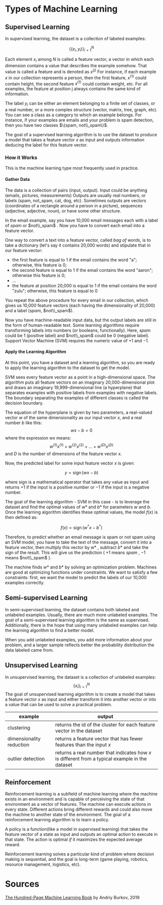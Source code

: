 # Types of Machine Learning
## Supervised Learning
In supervised learning, the dataset is a collection of labeled examples:

$$\{(x_i,y_i)\}^N_{i=1} $$

Each element $x_i$ among $N$ is called a feature vector, a vector in which each dimension contains a value that describes the example somehow. That value is called a feature and is denoted as 
$x^{(j)}$ 
For instance, if each example $x$ in our collection represents a person, then the first feature, 
$x^{(1)}$ 
could contain height, the second feature 
$x^{(1)}$
could contain weight, etc. For all examples, the feature at position j always contains the same kind of information. 

The label $y_i$ 
can be either an element belonging to a finite set of classes, or a real number, or a more complex structure (vector, matrix, tree, graph, etc). You can see a class as a category to which an example belongs. For instance, if your examples are emails and your problem is spam detection, then you have two classes 
$\{spam, not\\_spam\}$.

The goal of a supervised learning algorithm is to use the dataset to produce a model that takes a feature vector 
$x$
as input and outputs information deducing the label for this feature vector.
### How it Works
This is the machine learning type most frequently used in practice.

#### Gather Data  
The data is a collection of pairs (input, output). Input could be anything (emails, pictures, measurements) Outputs are usually real numbers, or labels (spam, not_spam, cat, dog, etc). Sometimes outputs are vectors (coordinates of a rectangle around a person in a picture), sequences (adjective, adjective, noun), or have some other structure.

In the email example, say you have 10,000 email messages each with a label of 
$spam$
or 
$not\\_spam$
. Now you have to convert each email into a feature vector.

One way to convert a text into a feature vector, called *bag of words*, is to take a dictionary (let's say it contains 20,000 words) and stipulate that in our feature vector:
- the first feature is equal to $1$ if the email contains the word "a"; otherwise, this feature is $0$;
- the second feature is equal to $1$ if the email contains the word "aaron"; otherwise this feature is $0$;
- ...
- the feature at position 20,000 is equal to $1$ if the email contains the word "zulu"; otherwise, this feature is equal to $0$

You repeat the above procedure for every email in our collection, which gives us 10,000 feature vectors (each having the dimensionality of 20,000) and a label ($spam$, $not\\_spam$).

Now you have machine-readable input data, but the output labels are still in the form of human-readable text. Some learning algorithms require transforming labels into numbers (or booleans, functionally). Here, $spam$ 
could be 
$1$ 
(positive label) and 
$not\\_spam$ 
could be 
$0$
(negative label). Support Vector Machine (SVM) requires the numeric value of 
$+1$ 
and 
$-1$.

#### Apply the Learning Algorithm
At this point, you have a dataset and a learning algorithm, so you are ready to apply the learning algorithm to the dataset to get the model.

SVM sees every feature vector as a point in a high-dimensional space. The algorithm puts all feature vectors on an imaginary 20,000-dimensional plot and draws an imaginary 19,999-dimensional line (a hyperplane) that separates examples with positive labels from examples with negative labels. The boundary separating the examples of different classes is called the decision boundary.

The equation of the hyperplane is given by two parameters, a real-valued vector $w$ of the same dimensionality as our input vector $x$, and a real number $b$ like this:
$$wx-b=0$$
where the expression $wx$ means:
$$w^{(1)}x^{(1)}+w^{(2)}x^{(2)}+...+w^{(D)}x^{(D)}$$
and $D$ is the number of dimensions of the feature vector $x$.

Now, the predicted label for some input feature vector 
$x$ 
is given:

$$y={\operatorname{sign}}(wx - b)$$

where sign is a mathematical operator that takes any value as input and returns $+1$ if the input is a positive number or $-1$ if the input is a negative number.

The goal of the learning algorithm - SVM in this case - is to leverage the dataset and find the optimal values of $w$* and $b$* for parameters $w$ and $b$. Once the learning algorithm identifies these optimal values, the model $f(x)$ is then defined as:

$$f(x)={\operatorname{sign}}(w^*x - b^*)$$

Therefore, to predict whether an email message is spam or not spam using an SVM model, you have to take the text of the message, convert it into a feature vector, then multiply this vector by $w$* , subtract $b$* and take the sign of the result. This will give us the prediction (
$+1$
means 
$spam$
, 
$-1$
means 
$not\\_spam$
).

The machine finds 
$w$*
and 
$b$* by solving an optimization problem. Machines are good at optimizing functions under constraints. We want to satisfy a few constraints: first, we want the model to predict the labels of our 10,000 examples correctly. 

## Semi-supervised Learning
In semi-supervised learning, the dataset contains both labeled and unlabeled examples. Usually, there are much more unlabeled examples. The goal of a semi-supervised learning algorithm is the same as supervised. Additionally, there is the hope that using many unlabeled examples can help the learning algorithm to find a better model.

When you add unlabeled examples, you add more information about your problem, and a larger sample reflects better the probability distribution the data labeled came from.
## Unsupervised Learning
In unsupervised learning, the dataset is a collection of unlabeled examples: 
$$\{x_i\}^N_{i=1}$$
The goal of unsupervised learning algorithm is to create a model that takes a feature vector $x$ as input and either transform it into another vector or into a value that can be used to solve a practical problem.

| example  | output |
| ------------- | ------------- |
| clustering  | returns the id of the cluster for each feature vector in the dataset  |
| dimensionality reduction  | returns a feature vector that has fewer features than the input $x$ |
| outlier detection | returns a real number that indicates how  $x$ is different from a typical example in the dataset |
## Reinforcement
Reinforcement learning is a subfield of machine learning where the machine exists in an environment and is capable of perceiving the state of that environment as a vector of features. The machine can execute actions in every state. Different actions bring different rewards and could also move the machine to another state of the environment. The goal of a reinforcement learning algorithm is to learn a policy.

A policy is a function(like a model in supervised learning) that takes the feature vector of a state as input and outputs an optimal action to execute in that state. The action is optimal *if* it maximizes the expected average reward.

Reinforcement learning solves a particular kind of problem where decision making is sequential, and the goal is long-term (game playing, robotics, resource management, logistics, etc). 
# Sources
[The Hundred-Page Machine Learning Book](https://themlbook.com/) by Andriy Burkov, 2019 
